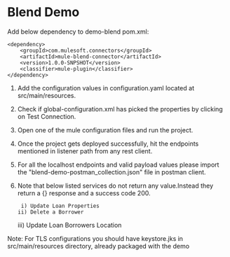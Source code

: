 # Blend Demo


Add below dependency to demo-blend pom.xml:

```
<dependency>
    <groupId>com.mulesoft.connectors</groupId>
    <artifactId>mule-blend-connector</artifactId>
    <version>1.0.0-SNPSHOT</version>
    <classifier>mule-plugin</classifier>
</dependency>
```
1. Add the configuration values in configuration.yaml located at src/main/resources.
2. Check if global-configuration.xml has picked the properties by clicking on Test Connection.
3. Open one of the mule configuration files and run the project.
4. Once the project gets deployed successfully, hit the endpoints mentioned in listener path from any rest client. 
5. For all the localhost endpoints and valid payload values please import the "blend-demo-postman_collection.json" file in postman client.
6. Note that below listed services do not return any value.Instead they return a {} response and a success code 200.
 
        i) Update Loan Properties
       ii) Delete a Borrower
	  iii) Update Loan Borrowers Location
    

Note: For TLS configurations you should have keystore.jks in src/main/resources directory, already packaged with the demo